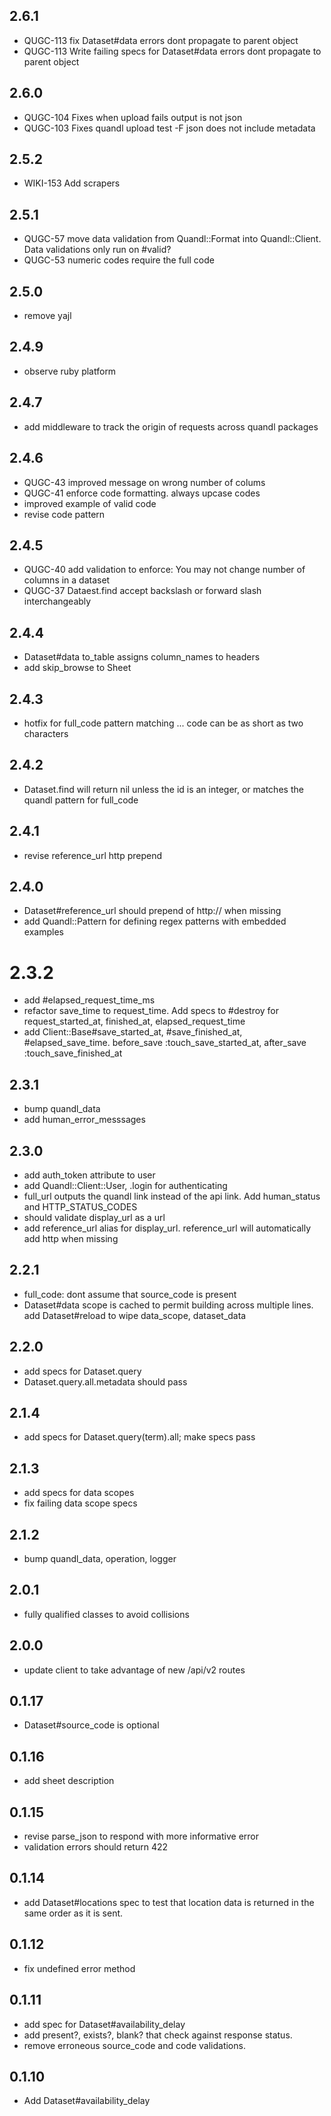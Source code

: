 ## 2.6.1 

* QUGC-113 fix Dataset#data errors dont propagate to parent object
* QUGC-113 Write failing specs for Dataset#data errors dont propagate to parent object



## 2.6.0 

* QUGC-104 Fixes when upload fails output is not json
* QUGC-103 Fixes quandl upload test -F json does not include metadata



## 2.5.2

* WIKI-153 Add scrapers


## 2.5.1

* QUGC-57 move data validation from Quandl::Format into Quandl::Client. Data validations only run on #valid?
* QUGC-53 numeric codes require the full code


## 2.5.0

* remove yajl


## 2.4.9

* observe ruby platform


## 2.4.7

* add middleware to track the origin of requests across quandl packages


## 2.4.6

* QUGC-43 improved message on wrong number of colums
* QUGC-41 enforce code formatting. always upcase codes
* improved example of valid code
* revise code pattern


## 2.4.5

* QUGC-40 add validation to enforce: You may not change number of columns in a dataset
* QUGC-37 Dataest.find accept backslash or forward slash interchangeably


## 2.4.4

* Dataset#data to_table assigns column_names to headers
* add skip_browse to Sheet


## 2.4.3

* hotfix for full_code pattern matching ... code can be as short as two characters


## 2.4.2

* Dataset.find will return nil unless the id is an integer, or matches the quandl pattern for full_code


## 2.4.1

* revise reference_url http prepend


## 2.4.0

* Dataset#reference_url should prepend of http:// when missing
* add Quandl::Pattern for defining regex patterns with embedded examples


# 2.3.2

* add #elapsed_request_time_ms
* refactor save_time to request_time. Add specs to #destroy for request_started_at, finished_at, elapsed_request_time
* add Client::Base#save_started_at, #save_finished_at, #elapsed_save_time. before_save :touch_save_started_at, after_save :touch_save_finished_at


## 2.3.1

* bump quandl_data
* add human_error_messsages


## 2.3.0

* add auth_token attribute to user
* add Quandl::Client::User, .login for authenticating
* full_url outputs the quandl link instead of the api link. Add human_status and HTTP_STATUS_CODES
* should validate display_url as a url
* add reference_url alias for display_url. reference_url will automatically add http when missing


## 2.2.1

* full_code: dont assume that source_code is present
* Dataset#data scope is cached to permit building across multiple lines. add Dataset#reload to wipe data_scope, dataset_data


## 2.2.0

* add specs for Dataset.query
* Dataset.query.all.metadata should pass


## 2.1.4

* add specs for Dataset.query(term).all; make specs pass



## 2.1.3

* add specs for data scopes
* fix failing data scope specs


## 2.1.2

* bump quandl_data, operation, logger


## 2.0.1

* fully qualified classes to avoid collisions

## 2.0.0

* update client to take advantage of new /api/v2 routes

## 0.1.17

* Dataset#source_code is optional


## 0.1.16

* add sheet description

## 0.1.15

* revise parse_json to respond with more informative error
* validation errors should return 422

## 0.1.14

* add Dataset#locations spec to test that location data is returned in the same order as it is sent.

## 0.1.12

* fix undefined error method

## 0.1.11

* add spec for Dataset#availability_delay
* add present?, exists?, blank? that check against response status.
* remove erroneous source_code and code validations.


## 0.1.10

* Add Dataset#availability_delay